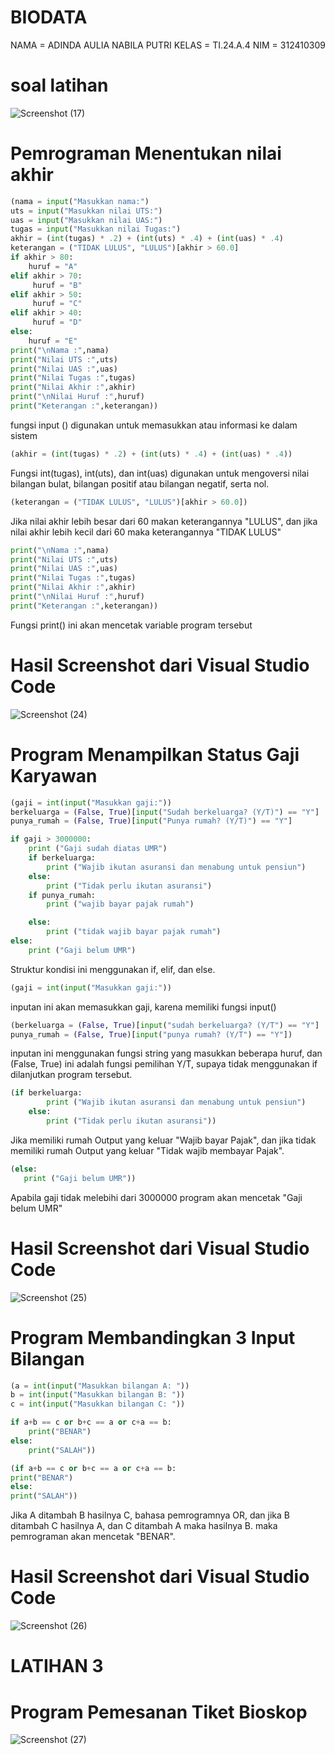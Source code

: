 # BIODATA
NAMA  = ADINDA AULIA NABILA PUTRI
KELAS = TI.24.A.4
NIM   = 312410309


# soal latihan

  ![Screenshot (17)](https://github.com/user-attachments/assets/3d70e15a-62e1-43fc-b8e6-7ad9b3ef4186)

# Pemrograman Menentukan nilai akhir 
```PYTHON
(nama = input("Masukkan nama:")
uts = input("Masukkan nilai UTS:")
uas = input("Masukkan nilai UAS:")
tugas = input("Masukkan nilai Tugas:")
akhir = (int(tugas) * .2) + (int(uts) * .4) + (int(uas) * .4)
keterangan = ("TIDAK LULUS", "LULUS")[akhir > 60.0]
if akhir > 80:
    huruf = "A"
elif akhir > 70:
     huruf = "B"
elif akhir > 50:
     huruf = "C"
elif akhir > 40:
     huruf = "D"
else:
    huruf = "E"
print("\nNama :",nama)
print("Nilai UTS :",uts)
print("Nilai UAS :",uas)
print("Nilai Tugas :",tugas)
print("Nilai Akhir :",akhir)
print("\nNilai Huruf :",huruf)
print("Keterangan :",keterangan))
````
fungsi input () digunakan untuk memasukkan atau informasi ke dalam sistem 

```PYTHON
(akhir = (int(tugas) * .2) + (int(uts) * .4) + (int(uas) * .4))
````
Fungsi int(tugas), int(uts), dan int(uas) digunakan untuk mengoversi nilai bilangan bulat, 
bilangan positif atau bilangan negatif, serta nol.

```PYTHON
(keterangan = ("TIDAK LULUS", "LULUS")[akhir > 60.0])
````

Jika nilai akhir lebih besar dari 60 makan keterangannya "LULUS", 
dan jika nilai akhir lebih kecil dari 60 maka keterangannya "TIDAK LULUS"

```PYTHON
print("\nNama :",nama)
print("Nilai UTS :",uts)
print("Nilai UAS :",uas)
print("Nilai Tugas :",tugas)
print("Nilai Akhir :",akhir)
print("\nNilai Huruf :",huruf)
print("Keterangan :",keterangan))
````
Fungsi print() ini akan mencetak variable program tersebut 

# Hasil Screenshot dari Visual Studio Code 

  ![Screenshot (24)](https://github.com/user-attachments/assets/4f86c842-acc1-47f7-b5f8-dee277e9d090)

# Program Menampilkan Status Gaji Karyawan 

```PYTHON
(gaji = int(input("Masukkan gaji:"))
berkeluarga = (False, True)[input("Sudah berkeluarga? (Y/T)") == "Y"]
punya_rumah = (False, True)[input("Punya rumah? (Y/T)") == "Y"]

if gaji > 3000000:
    print ("Gaji sudah diatas UMR")
    if berkeluarga:
        print ("Wajib ikutan asuransi dan menabung untuk pensiun")
    else:
        print ("Tidak perlu ikutan asuransi")
    if punya_rumah:
        print ("wajib bayar pajak rumah")

    else:
        print ("tidak wajib bayar pajak rumah")
else:
    print ("Gaji belum UMR")
````

Struktur kondisi ini menggunakan if, elif, dan else.

```PYTHON
(gaji = int(input("Masukkan gaji:"))
````
inputan ini akan memasukkan gaji, karena memiliki fungsi input()

```PYTHON
(berkeluarga = (False, True)[input("sudah berkeluarga? (Y/T") == "Y"]
punya_rumah = (False, True)[input("punya rumah? (Y/T") == "Y"])
````

inputan ini menggunakan fungsi string yang masukkan beberapa huruf,
dan (False, True) ini adalah fungsi pemilihan Y/T,
supaya tidak menggunakan if dilanjutkan program tersebut.

```PYTHON
(if berkeluarga:
        print ("Wajib ikutan asuransi dan menabung untuk pensiun")
    else:
        print ("Tidak perlu ikutan asuransi"))
````

Jika memiliki rumah Output yang keluar "Wajib bayar Pajak",
dan jika tidak memiliki rumah Output yang keluar "Tidak wajib membayar Pajak".

```PYTHON
(else:
   print ("Gaji belum UMR"))
````

Apabila gaji tidak melebihi dari 3000000 program akan mencetak "Gaji belum UMR"

# Hasil Screenshot dari Visual Studio Code
  ![Screenshot (25)](https://github.com/user-attachments/assets/5ddb97b4-2c14-4944-a2e5-cf77cbe42266)

# Program Membandingkan 3 Input Bilangan

```PYTHON
(a = int(input("Masukkan bilangan A: "))
b = int(input("Masukkan bilangan B: "))
c = int(input("Masukkan bilangan C: "))

if a+b == c or b+c == a or c+a == b:
    print("BENAR")
else:
    print("SALAH"))
````

```PYTHON
(if a+b == c or b+c == a or c+a == b:
print("BENAR")
else:
print("SALAH"))
````

Jika A ditambah B hasilnya C, bahasa pemrogramnya OR, 
dan jika B ditambah C hasilnya A, dan C ditambah A maka hasilnya B.
maka pemrograman akan mencetak "BENAR".

# Hasil Screenshot dari Visual Studio Code
  ![Screenshot (26)](https://github.com/user-attachments/assets/5220f42c-9c79-49ec-a877-baa4a3f14286)

# LATIHAN 3

# Program Pemesanan Tiket Bioskop
   ![Screenshot (27)](https://github.com/user-attachments/assets/f803ab35-6bc2-4f6e-ad4c-17fd43a948e1)


